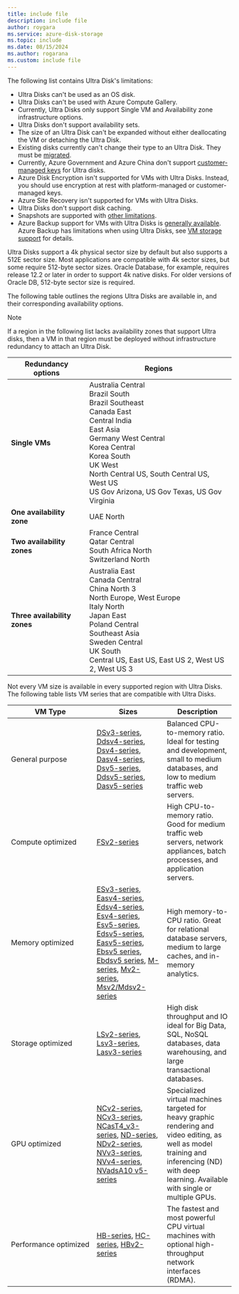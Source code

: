 ```yaml
---
title: include file
description: include file
author: roygara
ms.service: azure-disk-storage
ms.topic: include
ms.date: 08/15/2024
ms.author: rogarana
ms.custom: include file
---
```


The following list contains Ultra Disk's limitations:
- Ultra Disks can't be used as an OS disk.
- Ultra Disks can't be used with Azure Compute Gallery.
- Currently, Ultra Disks only support Single VM and Availability zone infrastructure options.
- Ultra Disks don't support availability sets.
- The size of an Ultra Disk can't be expanded without either deallocating the VM or detaching the Ultra Disk.
- Existing disks currently can't change their type to an Ultra Disk. They must be [migrated](/azure/virtual-machines/disks-convert-types?tabs=azure-powershell#migrate-to-premium-ssd-v2-or-ultra-disk-using-snapshots).
- Currently, Azure Government and Azure China don't support [customer-managed keys](/azure/virtual-machines/disk-encryption#customer-managed-keys) for Ultra disks.
- Azure Disk Encryption isn't supported for VMs with Ultra Disks. Instead, you should use encryption at rest with platform-managed or customer-managed keys.
- Azure Site Recovery isn't supported for VMs with Ultra Disks.
- Ultra Disks don't support disk caching.
- Snapshots are supported with [other limitations](/azure/virtual-machines/disks-incremental-snapshots?tabs=azure-powershell#incremental-snapshots-of-premium-ssd-v2-and-ultra-disks).
- Azure Backup support for VMs with Ultra Disks is [generally available](/azure/backup/backup-support-matrix-iaas#vm-storage-support). Azure Backup has limitations when using Ultra Disks, see [VM storage support](/azure/backup/backup-support-matrix-iaas#vm-storage-support) for details.

Ultra Disks support a 4k physical sector size by default but also supports a 512E sector size. Most applications are compatible with 4k sector sizes, but some require 512-byte sector sizes. Oracle Database, for example, requires release 12.2 or later in order to support 4k native disks. For older versions of Oracle DB, 512-byte sector size is required.

The following table outlines the regions Ultra Disks are available in, and their corresponding availability options.

> [!NOTE]
> If a region in the following list lacks availability zones that support Ultra disks, then a VM in that region must be deployed without infrastructure redundancy to attach an Ultra Disk.

| Redundancy options | Regions |
|--------------------|---------|
| **Single VMs** | Australia Central<br/>Brazil South<br/>Brazil Southeast<br/>Canada East<br/>Central India<br/>East Asia<br/>Germany West Central<br/>Korea Central<br/>Korea South<br/>UK West <br/>North Central US, South Central US, West US<br/>US Gov Arizona, US Gov Texas, US Gov Virginia |
| **One availability zone** | UAE North |
| **Two availability zones** |  France Central <br/> Qatar Central <br/> South Africa North <br/> Switzerland North |
| **Three availability zones** | Australia East<br/>Canada Central<br/>China North 3 <br/>North Europe, West Europe<br/>Italy North<br/>Japan East<br/>Poland Central <br/>Southeast Asia<br/>Sweden Central<br/>UK South<br/>Central US, East US, East US 2, West US 2, West US 3 |

Not every VM size is available in every supported region with Ultra Disks. The following table lists VM series that are compatible with Ultra Disks.

|VM Type     |Sizes    |Description  |
|------------|---------|-------------|
| General purpose|[DSv3-series](../dv3-dsv3-series.md#dsv3-series), [Ddsv4-series](../ddv4-ddsv4-series.md#ddsv4-series), [Dsv4-series](../dv4-dsv4-series.md#dsv4-series), [Dasv4-series](../dav4-dasv4-series.md#dasv4-series), [Dsv5-series](../dv5-dsv5-series.md#dsv5-series), [Ddsv5-series](../ddv5-ddsv5-series.md#ddsv5-series), [Dasv5-series](../dasv5-dadsv5-series.md#dasv5-series)| Balanced CPU-to-memory ratio. Ideal for testing and development, small to medium databases, and low to medium traffic web servers.|
| Compute optimized|[FSv2-series](../fsv2-series.md)| High CPU-to-memory ratio. Good for medium traffic web servers, network appliances, batch processes, and application servers.|
| Memory optimized|[ESv3-series](../ev3-esv3-series.md#esv3-series), [Easv4-series](../eav4-easv4-series.md#easv4-series), [Edsv4-series](../edv4-edsv4-series.md#edsv4-series), [Esv4-series](../ev4-esv4-series.md#esv4-series), [Esv5-series](../ev5-esv5-series.md#esv5-series), [Edsv5-series](../edv5-edsv5-series.md#edsv5-series), [Easv5-series](../easv5-eadsv5-series.md#easv5-series), [Ebsv5 series](../ebdsv5-ebsv5-series.md#ebsv5-series), [Ebdsv5 series](../ebdsv5-ebsv5-series.md#ebdsv5-series), [M-series](../m-series.md), [Mv2-series](../mv2-series.md), [Msv2/Mdsv2-series](../msv2-mdsv2-series.md)|High memory-to-CPU ratio. Great for relational database servers, medium to large caches, and in-memory analytics.
| Storage optimized|[LSv2-series](../lsv2-series.md), [Lsv3-series](../lsv3-series.md), [Lasv3-series](../lasv3-series.md)|High disk throughput and IO ideal for Big Data, SQL, NoSQL databases, data warehousing, and large transactional databases.|
| GPU optimized|[NCv2-series](../ncv2-series.md), [NCv3-series](../ncv3-series.md), [NCasT4_v3-series](../nct4-v3-series.md), [ND-series](../nd-series.md), [NDv2-series](../ndv2-series.md), [NVv3-series](../nvv3-series.md), [NVv4-series](../nvv4-series.md), [NVadsA10 v5-series](../nva10v5-series.md)| Specialized virtual machines targeted for heavy graphic rendering and video editing, as well as model training and inferencing (ND) with deep learning. Available with single or multiple GPUs.|
| <nobr>Performance optimized</nobr> |[HB-series](../hb-series.md), [HC-series](../hc-series.md), [HBv2-series](../hbv2-series.md)|The fastest and most powerful CPU virtual machines with optional high-throughput network interfaces (RDMA).|
